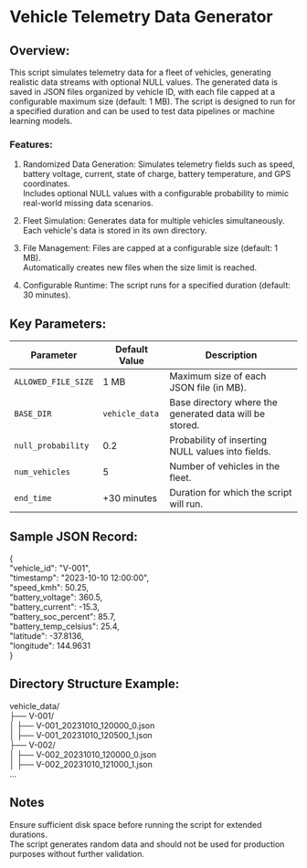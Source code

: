 # Vehicle Telemetry Data Generator

## Overview:
This script simulates telemetry data for a fleet of vehicles, generating realistic data streams with optional NULL values. The generated data is saved in JSON files organized by vehicle ID, with each file capped at a configurable maximum size (default: 1 MB). The script is designed to run for a specified duration and can be used to test data pipelines or machine learning models.

### Features:
1.  Randomized Data Generation:
    Simulates telemetry fields such as speed, battery voltage, current, state of charge, battery temperature, and GPS coordinates.\
    Includes optional NULL values with a configurable probability to mimic real-world missing data scenarios.

2.  Fleet Simulation:
    Generates data for multiple vehicles simultaneously.\
    Each vehicle's data is stored in its own directory.

3.  File Management:
    Files are capped at a configurable size (default: 1 MB).\
    Automatically creates new files when the size limit is reached.

4.  Configurable Runtime:
    The script runs for a specified duration (default: 30 minutes).

## Key Parameters:
| Parameter           | Default Value   | Description                                                   |
|---------------------|-----------------|---------------------------------------------------------------|
| `ALLOWED_FILE_SIZE` | 1 MB            | Maximum size of each JSON file (in MB).                      |
| `BASE_DIR`          | `vehicle_data`  | Base directory where the generated data will be stored.       |
| `null_probability`  | 0.2             | Probability of inserting NULL values into fields.             |
| `num_vehicles`      | 5               | Number of vehicles in the fleet.                              |
| `end_time`          | +30 minutes     | Duration for which the script will run.                       |

## Sample JSON Record:
{\
    "vehicle_id": "V-001",\
    "timestamp": "2023-10-10 12:00:00",\
    "speed_kmh": 50.25,\
    "battery_voltage": 360.5,\
    "battery_current": -15.3,\
    "battery_soc_percent": 85.7,\
    "battery_temp_celsius": 25.4,\
    "latitude": -37.8136,\
    "longitude": 144.9631\
}

## Directory Structure Example:
vehicle_data/\
├── V-001/\
│   ├── V-001_20231010_120000_0.json\
│   ├── V-001_20231010_120500_1.json\
├── V-002/\
│   ├── V-002_20231010_120000_0.json\
│   ├── V-002_20231010_121000_1.json\
...

## Notes
   Ensure sufficient disk space before running the script for extended durations.\
   The script generates random data and should not be used for production purposes without further validation.
